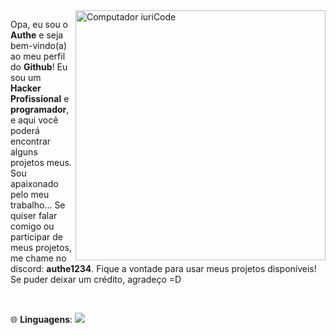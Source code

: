 <img src="https://imgur.com/QdSK5JM.png" min-width="400px" max-width="400px" width="400px" align="right" alt="Computador iuriCode">

<p align="left"> 
Opa, eu sou o <strong>Authe</strong> e seja bem-vindo(a) ao meu perfil do <strong>Github</strong>!
Eu sou um <strong>Hacker Profissional</strong> e <strong>programador</strong>, e aqui você poderá encontrar alguns projetos meus.
Sou apaixonado pelo meu trabalho...
Se quiser falar comigo ou participar de meus projetos, me chame no discord: <strong>authe1234</strong>.
Fique a vontade para usar meus projetos disponíveis! Se puder deixar um crédito, agradeço =D
</p><br>

<p align="left">
  🌐 <strong>Linguagens</strong>: 
  <img src="https://skillicons.dev/icons?i=python, javascript"/>
</p>
